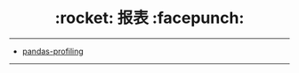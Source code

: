 <h1 align = "center">:rocket: 报表 :facepunch:</h1>

---
- [pandas-profiling][1]
---
[1]: https://github.com/jospolfliet/pandas-profiling
